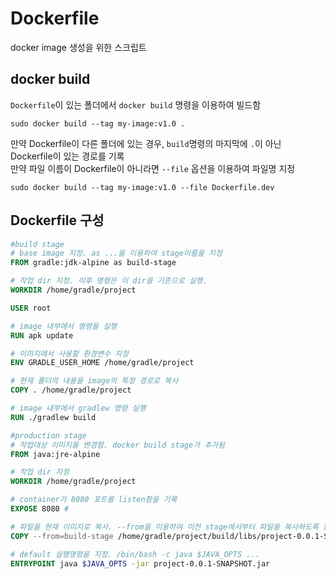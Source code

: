 # Dockerfile

docker image 생성을 위한 스크립트

## docker build
`Dockerfile`이 있는 폴더에서 `docker build` 명령을 이용하여 빌드함
```shell
sudo docker build --tag my-image:v1.0 .
```

만약 Dockerfile이 다른 폴더에 있는 경우, `build`명령의 마지막에 `.`이 아닌 Dockerfile이 있는 경로를 기록   
만약 파일 이름이 Dockerfile이 아니라면 `--file` 옵션을 이용하여 파일명 지정
```shell
sudo docker build --tag my-image:v1.0 --file Dockerfile.dev
```

## Dockerfile 구성
```dockerfile
#build stage
# base image 지정. as ...을 이용하여 stage이름을 지정
FROM gradle:jdk-alpine as build-stage

# 작업 dir 지정. 이후 명령은 이 dir을 기준으로 실행.
WORKDIR /home/gradle/project

USER root

# image 내부에서 명령을 실행
RUN apk update

# 이미지에서 사용할 환경변수 지정
ENV GRADLE_USER_HOME /home/gradle/project

# 현재 폴더의 내용을 image의 특정 경로로 복사
COPY . /home/gradle/project

# image 내부에서 gradlew 명령 실행
RUN ./gradlew build

#production stage
# 작업대상 이미지를 변경함. docker build stage가 추가됨
FROM java:jre-alpine

# 작업 dir 지정
WORKDIR /home/gradle/project 

# container가 8080 포트를 listen함을 기록
EXPOSE 8080 # 

# 파일을 현재 이미지로 복사. --from을 이용하여 이전 stage에서부터 파일을 복사하도록 함
COPY --from=build-stage /home/gradle/project/build/libs/project-0.0.1-SNAPSHOT.jar .

# default 실행명령을 지정. /bin/bash -c java $JAVA_OPTS ...
ENTRYPOINT java $JAVA_OPTS -jar project-0.0.1-SNAPSHOT.jar
```
